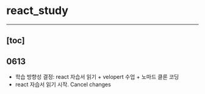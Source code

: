 # react_study
--------------------
[toc]
-----------------
## 0613 
- 학습 방향성 결정: react 자습서 읽기 + velopert 수업 + 노마드 클론 코딩
- react 자습서 읽기 시작. Cancel changes

